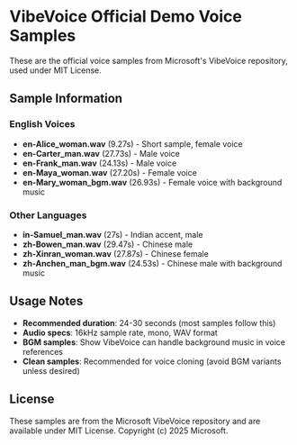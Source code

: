 # VibeVoice Official Demo Voice Samples

These are the official voice samples from Microsoft's VibeVoice repository, used under MIT License.

## Sample Information

### English Voices
- **en-Alice_woman.wav** (9.27s) - Short sample, female voice
- **en-Carter_man.wav** (27.73s) - Male voice  
- **en-Frank_man.wav** (24.13s) - Male voice
- **en-Maya_woman.wav** (27.20s) - Female voice
- **en-Mary_woman_bgm.wav** (26.93s) - Female voice with background music

### Other Languages
- **in-Samuel_man.wav** (27s) - Indian accent, male
- **zh-Bowen_man.wav** (29.47s) - Chinese male
- **zh-Xinran_woman.wav** (27.87s) - Chinese female
- **zh-Anchen_man_bgm.wav** (24.53s) - Chinese male with background music

## Usage Notes

- **Recommended duration**: 24-30 seconds (most samples follow this)
- **Audio specs**: 16kHz sample rate, mono, WAV format
- **BGM samples**: Show VibeVoice can handle background music in voice references
- **Clean samples**: Recommended for voice cloning (avoid BGM variants unless desired)

## License

These samples are from the Microsoft VibeVoice repository and are available under MIT License.
Copyright (c) 2025 Microsoft.